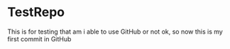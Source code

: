 # TestRepo
This is for testing that am i able to use GitHub or not
ok, so now this is my first commit in GitHub
